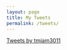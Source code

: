 ```yaml
---
layout: page
title: My Tweets
permalink: /tweets/
---
```

<a class="twitter-timeline" href="https://twitter.com/tmjam3011?ref_src=twsrc%5Etfw">Tweets by tmjam3011</a> <script async src="https://platform.twitter.com/widgets.js" charset="utf-8"></script>